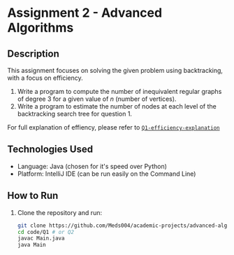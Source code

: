 # Assignment 2 - Advanced Algorithms

## Description

This assignment focuses on solving the given problem using backtracking, with a focus on efficiency. 

1. Write a program to compute the number of inequivalent regular graphs of degree 3 for a given value of *n* (number of vertices).
2. Write a program to estimate the number of nodes at each level of the backtracking search tree for question 1.

For full explanation of effiency, please refer to [`Q1-efficiency-explanation`](./Q1-efficiency-explanation.pdf)

## Technologies Used

- Language: Java (chosen for it's speed over Python)
- Platform: IntelliJ IDE (can be run easily on the Command Line)

## How to Run

1. Clone the repository and run:
   ```bash
   git clone https://github.com/Meds004/academic-projects/advanced-algorithms-assignments/assignment-2.git
   cd code/Q1 # or Q2
   javac Main.java
   java Main
